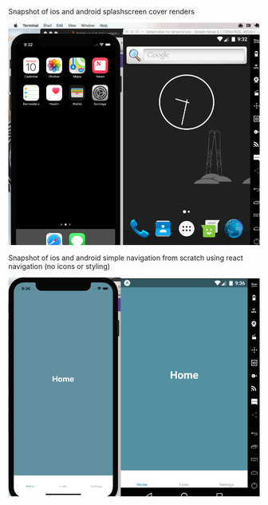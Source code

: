 Snapshot of ios and android splashscreen cover renders

![Alt text](splash.gif?raw=true "snapshot of ios and android views")

Snapshot of ios and android simple navigation from scratch using react navigation (no icons or styling)

![Alt text](nav.gif?raw=true "snapshot of ios and android views")
